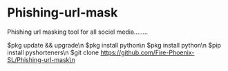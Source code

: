 # Phishing-url-mask
Phishing url masking tool for all sociel media........

$pkg update && upgrade\n
$pkg install python\n
$pkg install python\n
$pip install pyshorteners\n
$git clone https://github.com/Fire-Phoenix-SL/Phishing-url-mask\n
